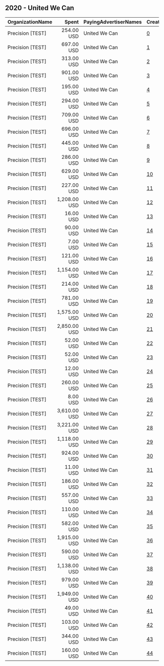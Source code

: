 ## 2020 - United We Can 
|OrganizationName|Spent|PayingAdvertiserNames|CreativeUrls|Impressions|Genders|AgeBrackets|CountryCodes|BillingAddresses|CandidateBallotInformation|
|:---|---:|:---|:---|---:|:---|:---|:---|:---|:---|
|Precision [TEST]|254.00 USD|United We Can|[0](https://www.snap.com/political-ads/asset/2de08ecec4baed723d689b15731977d57d5a3938b5385a1b6abc77429531332b?mediaType=mp4)|52,506||18+|united states|"1121 14th Street NW Suite 700,Washington,20005,US"|Georgia Runoff|
|Precision [TEST]|697.00 USD|United We Can|[1](https://www.snap.com/political-ads/asset/1cc45f399ccb1f7c883bd89545a68c1475aa9687070a7cfa8ebffa6c532f0b06?mediaType=mp4)|42,306||18+|united states|"1121 14th Street NW Suite 700,Washington,20005,US"|Georgia Runoff|
|Precision [TEST]|313.00 USD|United We Can|[2](https://www.snap.com/political-ads/asset/c3bc5556c0751bc0ff3a4c8ff333853272a988b4d531d8da448df25f69c4b093?mediaType=jpg)|177,379||17-24|united states|"1121 14th Street NW Suite 700,Washington,20005,US"||
|Precision [TEST]|901.00 USD|United We Can|[3](https://www.snap.com/political-ads/asset/6b72db67c82ff388f9ec67c606df1983a0a6a0d42453b619c63384053087894b?mediaType=jpg)|145,719||17-24|united states|"1121 14th Street NW Suite 700,Washington,20005,US"||
|Precision [TEST]|195.00 USD|United We Can|[4](https://www.snap.com/political-ads/asset/70a65516d9eb30f116cd8840161918fb1ef301bfeec582d9e5cb46f7ba6526cf?mediaType=mp4)|13,518||18+|united states|"1121 14th Street NW Suite 700,Washington,20005,US"|Georgia Runoff|
|Precision [TEST]|294.00 USD|United We Can|[5](https://www.snap.com/political-ads/asset/cefda1e05cbb4828489c7f3dcb8b80171d04757ccf6018207dcfd0bee4cd5ba9?mediaType=mp4)|147,428||18+|united states|"1121 14th Street NW Suite 700,Washington,20005,US"|Georgia Runoff|
|Precision [TEST]|709.00 USD|United We Can|[6](https://www.snap.com/political-ads/asset/1a7f44098f381a384f3ac1aab6a7628cffb1884636465fafb7230d77144fad55?mediaType=jpg)|422,687||17-24|united states|"1121 14th Street NW Suite 700,Washington,20005,US"||
|Precision [TEST]|696.00 USD|United We Can|[7](https://www.snap.com/political-ads/asset/9de4aa0763cb3d6ac2b345d5e871e9e93ad5e1da482ff5ce65895a3e8808ddb9?mediaType=mp4)|436,816||17-24|united states|"1121 14th Street NW Suite 700,Washington,20005,US"||
|Precision [TEST]|445.00 USD|United We Can|[8](https://www.snap.com/political-ads/asset/8c1eff8854b5e95daa0ab136317ba2c1df930bd81d8dbd7139a8f28cf1a03eb2?mediaType=mp4)|23,740||18+|united states|"1121 14th Street NW Suite 700,Washington,20005,US"|Georgia Runoff|
|Precision [TEST]|286.00 USD|United We Can|[9](https://www.snap.com/political-ads/asset/d6a3cc96d5bdcd0cd0fb1048635f01e119622e436e8b4f52a5045e065343a695?mediaType=mp4)|136,685||18+|united states|"1121 14th Street NW Suite 700,Washington,20005,US"|Georgia Runoff|
|Precision [TEST]|629.00 USD|United We Can|[10](https://www.snap.com/political-ads/asset/15921efb07b03e1d6a3806959abe2d38d22b953ce2ce21436197737b9f80c132?mediaType=mp4)|315,677||18+|united states|"1121 14th Street NW Suite 700,Washington,20005,US"|Georgia Runoff|
|Precision [TEST]|227.00 USD|United We Can|[11](https://www.snap.com/political-ads/asset/088080df6db161c04d8dde0ba2ae88e5b4248c04624349ffc2d52d191b5d58c5?mediaType=mp4)|127,951||17-24|united states|"1121 14th Street NW Suite 700,Washington,20005,US"||
|Precision [TEST]|1,208.00 USD|United We Can|[12](https://www.snap.com/political-ads/asset/ba11f9abfaa71d4eea10e3a7804eba33b8f74542ccee81561c79c34412ff006a?mediaType=mp4)|622,569||18+|united states|"1121 14th Street NW Suite 700,Washington,20005,US"|Georgia Runoff|
|Precision [TEST]|16.00 USD|United We Can|[13](https://www.snap.com/political-ads/asset/108137fe50bb3c36a90633792fbee3a369e98dd8737c7b0da70d21a338373c4c?mediaType=mp4)|1,688||18+|united states|"1121 14th Street NW Suite 700,Washington,20005,US"|Georgia Runoff|
|Precision [TEST]|90.00 USD|United We Can|[14](https://www.snap.com/political-ads/asset/ab0e8f232bbff6f228f64b67b6d9b7faa2e69e122a65ac44524730ba6be0948f?mediaType=mp4)|6,186||18+|united states|"1121 14th Street NW Suite 700,Washington,20005,US"|Georgia Runoff|
|Precision [TEST]|7.00 USD|United We Can|[15](https://www.snap.com/political-ads/asset/ea69e750813e8cf1ab03ad1bed6e5aa650b4601eeaf3107c23c55de47b19c0b6?mediaType=mp4)|767||18+|united states|"1121 14th Street NW Suite 700,Washington,20005,US"|Georgia Runoff|
|Precision [TEST]|121.00 USD|United We Can|[16](https://www.snap.com/political-ads/asset/5ccb5ec953325fcaa417b4dfd5b1c5c21ae1d4fd9c447f734531ce6e118309e7?mediaType=mp4)|15,200||18+|united states|"1121 14th Street NW Suite 700,Washington,20005,US"|Georgia Runoff|
|Precision [TEST]|1,154.00 USD|United We Can|[17](https://www.snap.com/political-ads/asset/f552328e6c7ac36769b424b986539fbc488f0c6cd32f410386b410750629ff21?mediaType=mp4)|153,536||17-24|united states|"1121 14th Street NW Suite 700,Washington,20005,US"||
|Precision [TEST]|214.00 USD|United We Can|[18](https://www.snap.com/political-ads/asset/ba42a8b4211cc2ce7e7fadeee558cbf832b16313017ec0ff2f24e4134ec36368?mediaType=mp4)|47,734||18+|united states|"1121 14th Street NW Suite 700,Washington,20005,US"|Georgia Runoff|
|Precision [TEST]|781.00 USD|United We Can|[19](https://www.snap.com/political-ads/asset/5ccb5ec953325fcaa417b4dfd5b1c5c21ae1d4fd9c447f734531ce6e118309e7?mediaType=mp4)|76,327||18+|united states|"1121 14th Street NW Suite 700,Washington,20005,US"|Georgia Runoff|
|Precision [TEST]|1,575.00 USD|United We Can|[20](https://www.snap.com/political-ads/asset/42c0c5a79baae33ac1188a33683ad8509112c6cf418cc4e101986bc80ee3fd8e?mediaType=jpg)|225,465||17-24|united states|"1121 14th Street NW Suite 700,Washington,20005,US"||
|Precision [TEST]|2,850.00 USD|United We Can|[21](https://www.snap.com/political-ads/asset/cceb978716fa588ff306ab70dad0774932a3342d8fd6c89fd512e86fc05fd0e4?mediaType=mp4)|197,951||18+|united states|"1121 14th Street NW Suite 700,Washington,20005,US"|Georgia Runoff|
|Precision [TEST]|52.00 USD|United We Can|[22](https://www.snap.com/political-ads/asset/712188baf2f1c42f0ac10405eaea8fb32cf45a2d6a6e39800ed1276521329721?mediaType=mp4)|3,936||18+|united states|"1121 14th Street NW Suite 700,Washington,20005,US"|Georgia Runoff|
|Precision [TEST]|52.00 USD|United We Can|[23](https://www.snap.com/political-ads/asset/70a65516d9eb30f116cd8840161918fb1ef301bfeec582d9e5cb46f7ba6526cf?mediaType=mp4)|5,749||18+|united states|"1121 14th Street NW Suite 700,Washington,20005,US"|Georgia Runoff|
|Precision [TEST]|12.00 USD|United We Can|[24](https://www.snap.com/political-ads/asset/545228fc51df44e0be6e9ca42c5ede22b15c92b8b8d05528249e8824bd49fee7?mediaType=mp4)|1,112||18+|united states|"1121 14th Street NW Suite 700,Washington,20005,US"|Georgia Runoff|
|Precision [TEST]|260.00 USD|United We Can|[25](https://www.snap.com/political-ads/asset/9cb0c31075c0f2db441bcff8d47ec79b13cfd7355f180ea0929db4a384a4d1e0?mediaType=mp4)|104,337||18+|united states|"1121 14th Street NW Suite 700,Washington,20005,US"|Georgia Runoff|
|Precision [TEST]|8.00 USD|United We Can|[26](https://www.snap.com/political-ads/asset/24723eecbf1bbb7116dd75f2c9a7c22eeed0d7cdf1027b09972ca5c506c5fa4f?mediaType=mp4)|882||18+|united states|"1121 14th Street NW Suite 700,Washington,20005,US"|Georgia Runoff|
|Precision [TEST]|3,610.00 USD|United We Can|[27](https://www.snap.com/political-ads/asset/5970a3d5b5f349fd00dfbc87deb8cadf4414da2df971979af4bf148e3af7f738?mediaType=mp4)|305,689||18+|united states|"1121 14th Street NW Suite 700,Washington,20005,US"|Georgia Runoff|
|Precision [TEST]|3,221.00 USD|United We Can|[28](https://www.snap.com/political-ads/asset/7156aaf5f3eae50cfd159236013d76b18074f33c640d151852ba1d37f2e11e9e?mediaType=jpg)|1,870,071||17-24|united states|"1121 14th Street NW Suite 700,Washington,20005,US"||
|Precision [TEST]|1,118.00 USD|United We Can|[29](https://www.snap.com/political-ads/asset/d1d738cdb7d39bcb6fb2f79e1eb15129f96303b4fb359e6b4fdcdcdb222e1d9c?mediaType=mp4)|75,236||18+|united states|"1121 14th Street NW Suite 700,Washington,20005,US"|Georgia Runoff|
|Precision [TEST]|924.00 USD|United We Can|[30](https://www.snap.com/political-ads/asset/1353b715d10e414e13a23fa83bf9dceb98001f71b054aaac191e0e7e4dfbb56d?mediaType=jpg)|137,222||17-24|united states|"1121 14th Street NW Suite 700,Washington,20005,US"||
|Precision [TEST]|11.00 USD|United We Can|[31](https://www.snap.com/political-ads/asset/712188baf2f1c42f0ac10405eaea8fb32cf45a2d6a6e39800ed1276521329721?mediaType=mp4)|1,051||18+|united states|"1121 14th Street NW Suite 700,Washington,20005,US"|Georgia Runoff|
|Precision [TEST]|186.00 USD|United We Can|[32](https://www.snap.com/political-ads/asset/14c86f9278e90f7f436fa006838b10eb6d25c755f8872ec5138d66aa7adc4357?mediaType=mp4)|38,000||18+|united states|"1121 14th Street NW Suite 700,Washington,20005,US"|Georgia Runoff|
|Precision [TEST]|557.00 USD|United We Can|[33](https://www.snap.com/political-ads/asset/62e372efe6dafad72cf905eabd47966ac6a397b0fb543149c1cb56b25392100e?mediaType=jpg)|300,953||17-24|united states|"1121 14th Street NW Suite 700,Washington,20005,US"||
|Precision [TEST]|110.00 USD|United We Can|[34](https://www.snap.com/political-ads/asset/531ac1b8214a9fbe22f09fcf84878acd99e65e42ba7f55170bc367e1581b3440?mediaType=mp4)|21,742||18+|united states|"1121 14th Street NW Suite 700,Washington,20005,US"|Georgia Runoff|
|Precision [TEST]|582.00 USD|United We Can|[35](https://www.snap.com/political-ads/asset/45fee2d267dbb2179073074434f30f24637413eb40f70d2ad3b0840b1c3e358f?mediaType=jpg)|85,115||17-24|united states|"1121 14th Street NW Suite 700,Washington,20005,US"||
|Precision [TEST]|1,915.00 USD|United We Can|[36](https://www.snap.com/political-ads/asset/93fbc2329be5d0e17eed6cd3dfd41bd1528da9aae5cfdb2f3afa3c682e6214b3?mediaType=jpg)|298,705||17-24|united states|"1121 14th Street NW Suite 700,Washington,20005,US"||
|Precision [TEST]|590.00 USD|United We Can|[37](https://www.snap.com/political-ads/asset/52f58b7bb0ad61b0dc67dd811d63a872b2764aabdae75f424335e608c491b806?mediaType=mp4)|36,880||18+|united states|"1121 14th Street NW Suite 700,Washington,20005,US"|Georgia Runoff|
|Precision [TEST]|1,138.00 USD|United We Can|[38](https://www.snap.com/political-ads/asset/aff248021c6f0494b091c72c73824b03a28f57f3c9c3210717937975eec6608d?mediaType=mp4)|638,544||18+|united states|"1121 14th Street NW Suite 700,Washington,20005,US"|Georgia Runoff|
|Precision [TEST]|979.00 USD|United We Can|[39](https://www.snap.com/political-ads/asset/24723eecbf1bbb7116dd75f2c9a7c22eeed0d7cdf1027b09972ca5c506c5fa4f?mediaType=mp4)|91,587||18+|united states|"1121 14th Street NW Suite 700,Washington,20005,US"|Georgia Runoff|
|Precision [TEST]|1,949.00 USD|United We Can|[40](https://www.snap.com/political-ads/asset/74d276d1f5f6b4d6996c0581f926ef6c78410bbd357e257b7122793d138d530b?mediaType=mp4)|266,031||17-24|united states|"1121 14th Street NW Suite 700,Washington,20005,US"||
|Precision [TEST]|49.00 USD|United We Can|[41](https://www.snap.com/political-ads/asset/136f8b0782bb9547e5b661953be9f0c5be3ff982eda5e2cc3c3226b37abc2fd8?mediaType=mp4)|4,945||18+|united states|"1121 14th Street NW Suite 700,Washington,20005,US"|Georgia Runoff|
|Precision [TEST]|103.00 USD|United We Can|[42](https://www.snap.com/political-ads/asset/ca8273fd61aac447a13e683e9108319c64cf46116f27e63c2883f873f395f1ad?mediaType=mp4)|19,815||18+|united states|"1121 14th Street NW Suite 700,Washington,20005,US"|Georgia Runoff|
|Precision [TEST]|344.00 USD|United We Can|[43](https://www.snap.com/political-ads/asset/d1d738cdb7d39bcb6fb2f79e1eb15129f96303b4fb359e6b4fdcdcdb222e1d9c?mediaType=mp4)|38,460||18+|united states|"1121 14th Street NW Suite 700,Washington,20005,US"|Georgia Runoff|
|Precision [TEST]|160.00 USD|United We Can|[44](https://www.snap.com/political-ads/asset/1c3b1c92888d2105e2e2660183027bab747e8a683f205b27f9c8dbabee29f536?mediaType=mp4)|31,935||18+|united states|"1121 14th Street NW Suite 700,Washington,20005,US"|Georgia Runoff|
